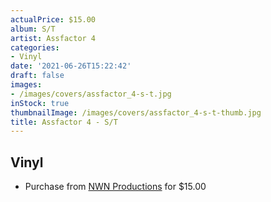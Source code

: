 ```yaml
---
actualPrice: $15.00
album: S/T
artist: Assfactor 4
categories:
- Vinyl
date: '2021-06-26T15:22:42'
draft: false
images:
- /images/covers/assfactor_4-s-t.jpg
inStock: true
thumbnailImage: /images/covers/assfactor_4-s-t-thumb.jpg
title: Assfactor 4 - S/T
---
```


## Vinyl
* Purchase from [NWN Productions](http://shop.nwnprod.com/index.php?route=product/product&path=75&product_id=13924&sort=pd.name&order=ASC) for $15.00
